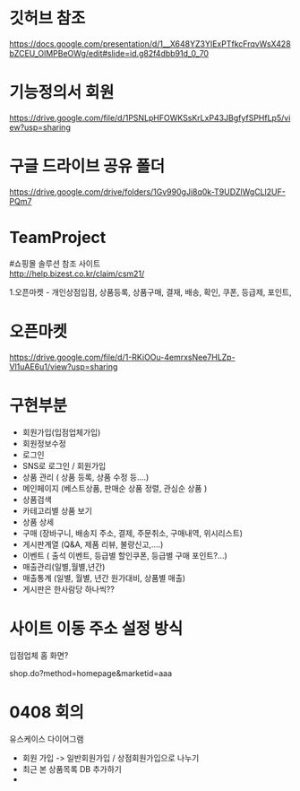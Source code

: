 # 깃허브 참조

https://docs.google.com/presentation/d/1__X648YZ3YIExPTfkcFrqvWsX428bZCEU_OlMPBeOWg/edit#slide=id.g82f4dbb91d_0_70

# 기능정의서 회원

https://drive.google.com/file/d/1PSNLpHFOWKSsKrLxP43JBgfyfSPHfLp5/view?usp=sharing

# 구글 드라이브 공유 폴더
https://drive.google.com/drive/folders/1Gv990gJi8q0k-T9UDZlWgCLl2UF-PQm7

# TeamProject

#쇼핑몰 솔루션 참조 사이트  
http://help.bizest.co.kr/claim/csm21/

1.오픈마켓 - 개인상점입점, 상품등록, 상품구매, 결재, 배송, 확인, 쿠폰, 등급제, 포인트,

# 오픈마켓

https://drive.google.com/file/d/1-RKiOOu-4emrxsNee7HLZp-Vl1uAE6u1/view?usp=sharing

# 구현부분

- 회원가입(입점업체가입)
- 회원정보수정
- 로그인
- SNS로 로그인 / 회원가입
- 상품 관리 ( 상품 등록, 상품 수정 등....)
- 메인페이지 (베스트상품, 판매순 상품 정렬, 관심순 상품 )
- 상품검색
- 카테고리별 상품 보기
- 상품 상세
- 구매 (장바구니, 배송지 주소, 결제, 주문취소, 구매내역, 위시리스트)
- 게시판계열 (Q&A, 제품 리뷰, 불량신고,....)
- 이벤트 ( 출석 이벤트, 등급별 할인쿠폰, 등급별 구매 포인트?...)
- 매출관리(일별,월별,년간)
- 매출통계 (일별, 월별, 년간 원가대비, 상품별 매출)
- 게시판은 한사람당 하나씩??

# 사이트 이동 주소 설정 방식

입점업체 홈 화면?

shop.do?method=homepage&marketid=aaa

# 0408 회의

유스케이스 다이어그램

- 회원 가입 -> 일반회원가입 / 상점회원가입으로 나누기
- 최근 본 상품목록 DB 추가하기
-
